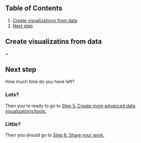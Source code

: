 ## Table of Contents
1. [Create visualizations from data](#create-visualizations-from-data)
1. [Next step](#next-step)

## Create visualizatins from data
=

## Next step
How much time do you have left?

### Lots?
Then you're ready to go to [Step 5. Create more advanced data visualizations/tools.](5-Create-Advanced-Data-Viz.md)

### Little?
Then you should go to [Step 6. Share your work.](6-Share-Your-Work.md)
